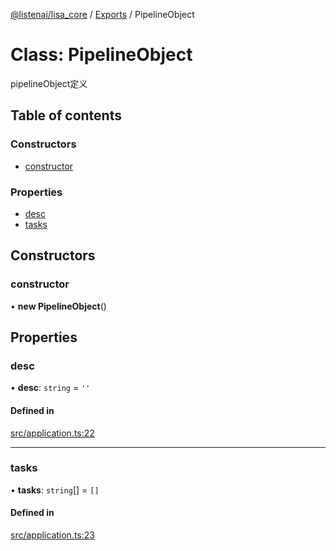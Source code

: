[@listenai/lisa_core](../README.md) / [Exports](../modules.md) / PipelineObject

# Class: PipelineObject

pipelineObject定义

## Table of contents

### Constructors

- [constructor](pipelineobject.md#constructor)

### Properties

- [desc](pipelineobject.md#desc)
- [tasks](pipelineobject.md#tasks)

## Constructors

### constructor

• **new PipelineObject**()

## Properties

### desc

• **desc**: `string` = `''`

#### Defined in

[src/application.ts:22](https://github.com/LISTENAI/lisa-core/blob/98d73d7/src/application.ts#L22)

___

### tasks

• **tasks**: `string`[] = `[]`

#### Defined in

[src/application.ts:23](https://github.com/LISTENAI/lisa-core/blob/98d73d7/src/application.ts#L23)
